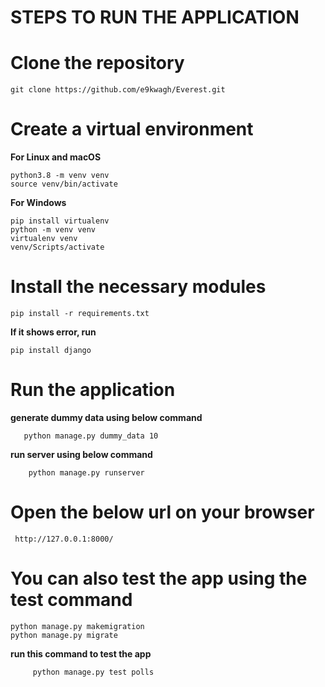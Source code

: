 

# STEPS TO RUN THE APPLICATION

# Clone the repository

    git clone https://github.com/e9kwagh/Everest.git

# Create a virtual environment

**For Linux and macOS**

    python3.8 -m venv venv
    source venv/bin/activate

**For Windows**

    pip install virtualenv
    python -m venv venv
    virtualenv venv
    venv/Scripts/activate


# Install the necessary modules

    pip install -r requirements.txt

**If it shows error, run**

    pip install django

# Run the application

**generate dummy data using below command**
```
   python manage.py dummy_data 10 

```

**run server using below command**
```
    python manage.py runserver

```

# Open the below url on your browser

     http://127.0.0.1:8000/


# You can also test the app using the test command 
    python manage.py makemigration
    python manage.py migrate

**run this command to test the app**
```
     python manage.py test polls
```
    
